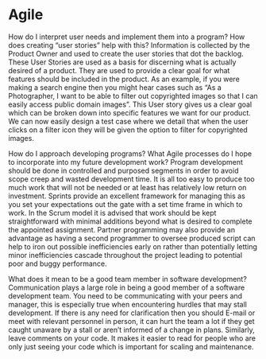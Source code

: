 # Agile
How do I interpret user needs and implement them into a program? How does creating “user stories” help with this?
Information is collected by the Product Owner and used to create the user stories that dot the backlog. These User Stories are used as a basis for discerning what is actually desired of a product. They are used to provide a clear goal for what features should be included in the product. As an example, if you were making a search engine then you might hear cases such as “As a Photographer, I want to be able to filter out copyrighted images so that I can easily access public domain images”. This User story gives us a clear goal which can be broken down into specific features we want for our product. We can now easily design a test case where we detail that when the user clicks on a filter icon they will be given the option to filter for copyrighted images.

How do I approach developing programs? What Agile processes do I hope to incorporate into my future development work?
Program development should be done in controlled and purposed segments in order to avoid scope creep and wasted development time. It is all too easy to produce too much work that will not be needed or at least has relatively low return on investment. Sprints provide an excellent framework for managing this as you set your expectations out the gate with a set time frame in which to work. In the Scrum model it is advised that work should be kept straightforward with minimal additions beyond what is desired to complete the appointed assignment. Partner programming may also provide an advantage as having a second programmer to oversee produced script can help to iron out possible inefficiencies early on rather than potentially letting minor inefficiencies cascade throughout the project leading to potential poor and buggy performance.

What does it mean to be a good team member in software development?
Communication plays a large role in being a good member of a software development team. You need to be communicating with your peers and manager, this is especially true when encountering hurdles that may stall development. If there is any need for clarification then you should E-mail or meet with relevant personnel in person, it can hurt the team a lot if they get caught unaware by a stall or aren’t informed of a change in plans. Similarly, leave comments on your code. It makes it easier to read for people who are only just seeing your code which is important for scaling and maintenance.
